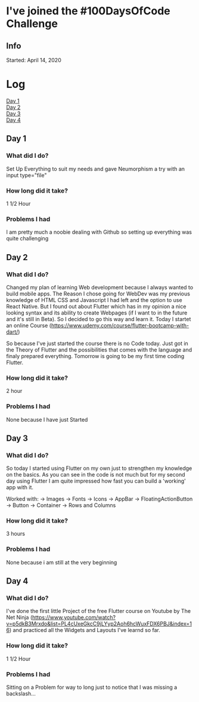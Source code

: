 # I've joined the #100DaysOfCode Challenge

## Info
Started: April 14, 2020

# Log
[Day 1](#day1)</br>
[Day 2](#day2)</br>
[Day 3](#day3)</br>
[Day 4](#day4)</br>


<a name="day1"></a>
## Day 1

### What did I do?
Set Up Everything to suit my needs and gave Neumorphism a try with an input type="file"

### How long did it take?
1 1/2 Hour

### Problems I had
I am pretty much a noobie dealing with Github so setting up everything was quite challenging

<a name="day2"></a>
## Day 2

### What did I do?
Changed my plan of learning Web development because I always wanted to build mobile apps. The Reason I chose going for WebDev was my previous knowledge of HTML CSS and Javascript I had left and the option to use React Native. But I found out
about Flutter which has in my opinion a nice looking syntax and its ability to create Webpages (if I want to in the future and it's still in Beta). So I decided to go this way and learn it. 
Today I startet an online Course (https://www.udemy.com/course/flutter-bootcamp-with-dart/)

So because I've just started the course there is no Code today. Just got in the Theory of Flutter and the possibilities that comes with the language and finaly prepared everything.
Tomorrow is going to be my first time coding Flutter.

### How long did it take?
2 hour

### Problems I had
None because I have just Started 

<a name="day3"></a>
## Day 3

### What did I do?
So today I started using Flutter on my own just to strengthen my knowledge on the basics. As you can see in the code is not much but for my second day using Flutter I am quite impressed how
fast you can build a 'working' app with it. 

Worked with:
-> Images
-> Fonts
-> Icons
-> AppBar
-> FloatingActionButton
-> Button
-> Container
-> Rows and Columns

### How long did it take?
3 hours

### Problems I had
None because i am still at the very beginning

<a name="day4"></a>
## Day 4

### What did I do?
I've done the first little Project of the free Flutter course on Youtube by The Net Ninja (https://www.youtube.com/watch?v=p5dkB3Mrxdo&list=PL4cUxeGkcC9jLYyp2Aoh6hcWuxFDX6PBJ&index=16)
and practiced all the Widgets and Layouts I've learnd so far.

### How long did it take?
1 1/2 Hour

### Problems I had
Sitting on a Problem for way to long just to notice that I was missing a backslash...
